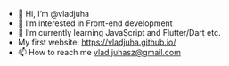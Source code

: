 - 👋 Hi, I’m @vladjuha
- 👀 I’m interested in Front-end development
- 🌱 I’m currently learning JavaScript and Flutter/Dart etc.
- My first website: https://vladjuha.github.io/
- 📫 How to reach me vlad.juhasz@gmail.com

<!---
vladjuha/vladjuha is a ✨ special ✨ repository because its `README.md` (this file) appears on your GitHub profile.
You can click the Preview link to take a look at your changes.
--->
